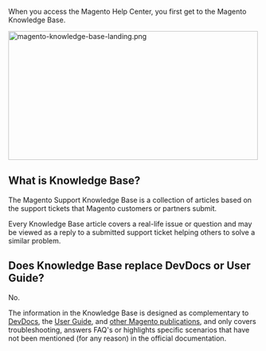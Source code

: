 When you access the Magento Help Center, you first get to the Magento Knowledge Base.

<img alt="magento-knowledge-base-landing.png" height="259" src="https://support.magento.com/hc/article_attachments/360016527971/magento-knowledge-base-landing.png" width="501"/>

<h2 id="what-is-kb">What is Knowledge Base?</h2>

The Magento Support Knowledge Base is a collection of articles based on the support tickets that Magento customers or partners submit.

Every Knowledge Base article covers a real-life issue or question and may be viewed as a reply to a submitted support ticket helping others to solve a similar problem.

<h2 id="kb-devdocs-user-guide">Does Knowledge Base replace DevDocs or User Guide?</h2>

No.

The information in the Knowledge Base is designed as complementary to [DevDocs](http://devdocs.magento.com/), the [User Guide](http://docs.magento.com/m2/ee/user_guide/getting-started.html), and [other Magento publications](https://magento.com/resources/technical), and only covers troubleshooting, answers FAQ's or highlights specific scenarios that have not been mentioned (for any reason)&nbsp;in the official documentation.